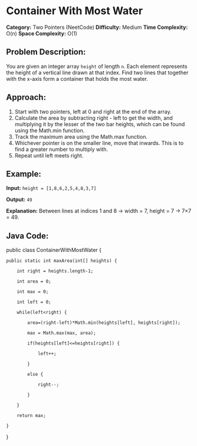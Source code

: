 # Container With Most Water

**Category:** Two Pointers (NeetCode)
**Difficulty:** Medium
**Time Complexity:** O(n)
**Space Complexity:** O(1)

## Problem Description:
You are given an integer array `height` of length `n`. Each element represents the height of a vertical line drawn at that index.
Find two lines that together with the x-axis form a container that holds the most water.

## Approach:
1. Start with two pointers, left at 0 and right at the end of the array. 
2. Calculate the area by subtracting right - left to get the width, and multiplying it by the lesser of the two bar heights, which can be found using the Math.min function. 
3. Track the maximum area using the Math.max function. 
4. Whichever pointer is on the smaller line, move that inwards. This is to find a greater number to multiply with. 
5. Repeat until left meets right.

## Example:
**Input:**
`height = [1,8,6,2,5,4,8,3,7]`

**Output:**
`49`

**Explanation:**
Between lines at indices 1 and 8 → width = 7, height = 7 → 7×7 = 49.

## Java Code:
public class ContainerWithMostWater {

	public static int maxArea(int[] heights) {
	
        int right = heights.length-1;
        
        int area = 0;
        
        int max = 0;
        
        int left = 0;
        
        while(left<right) {
        
        	area=(right-left)*Math.min(heights[left], heights[right]);
        	
        	max = Math.max(max, area);
        	
        	if(heights[left]<=heights[right]) {
        	
        		left++;
        		
        	}
        	
        	else {
        	
        		right--;
        		
        	}
        	
        }
        
        return max;
        
    }
}
